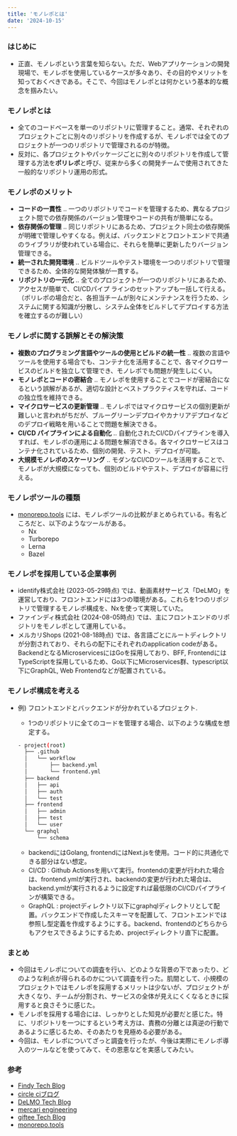 ```yaml
---
title: 'モノレポとは'
date: '2024-10-15'
---
```


### はじめに

- 正直、モノレポという言葉を知らない。ただ、Webアプリケーションの開発現場で、モノレポを使用しているケースが多々あり、その目的やメリットを知っておくべきである。そこで、今回はモノレポとは何かという基本的な概念を掴みたい。

### モノレポとは

- 全てのコードベースを単一のリポジトリに管理すること。通常、それぞれのプロジェクトごとに別々のリポジトリを作成するが、モノレポでは全てのプロジェクトが一つのリポジトリで管理されるのが特徴。
- 反対に、各プロジェクトやパッケージごとに別々のリポジトリを作成して管理する方法を**ポリレポ**と呼び、従来から多くの開発チームで使用されてきた一般的なリポジトリ運用の形式。

### モノレポのメリット

- **コードの一貫性** .. 一つのリポジトリでコードを管理するため、異なるプロジェクト間での依存関係のバージョン管理やコードの共有が簡単になる。
- **依存関係の管理** .. 同じリポジトリにあるため、プロジェクト同士の依存関係が明確で管理しやすくなる。例えば、バックエンドとフロントエンドで共通のライブラリが使われている場合に、それらを簡単に更新したりバージョン管理できる。
- **統一された開発環境** .. ビルドツールやテスト環境を一つのリポジトリで管理できるため、全体的な開発体験が一貫する。
- **リポジトリの一元化** .. 全てのプロジェクトが一つのリポジトリにあるため、アクセスが簡単で、CI/CDパイプ
  ラインのセットアップも一括して行える。（ポリレポの場合だと、各担当チームが別々にメンテナンスを行うため、システムに関する知識が分散し、システム全体をビルドしてデプロイする方法を確立するのが難しい）

### モノレポに関する誤解とその解決策

- **複数のプログラミング言語やツールの使用とビルドの統一性** .. 複数の言語やツールを使用する場合でも、コンテナ化を活用することで、各マイクロサービスのビルドを独立して管理でき、モノレポでも問題が発生しにくい。
- **モノレポとコードの密結合** .. モノレポを使用することでコードが密結合になるという誤解があるが、適切な設計とベストプラクティスを守れば、コードの独立性を維持できる。
- **マイクロサービスの更新管理** .. モノレポではマイクロサービスの個別更新が難しいと言われがちだが、ブルーグリーンデプロイやカナリアデプロイなどのデプロイ戦略を用いることで問題を解決できる。
- **CI/CD パイプラインによる自動化** .. 自動化されたCI/CDパイプラインを導入すれば、モノレポの運用による問題を解消できる。各マイクロサービスはコンテナ化されているため、個別の開発、テスト、デプロイが可能。
- **大規模モノレポのスケーリング** .. モダンなCI/CDツールを活用することで、モノレポが大規模になっても、個別のビルドやテスト、デプロイが容易に行える。

### モノレポツールの種類

- [monorepo.tools](https://monorepo.tools/) には、モノレポツールの比較がまとめられている。有名どころだと、以下のようなツールがある。
  - Nx
  - Turborepo
  - Lerna
  - Bazel

### モノレポを採用している企業事例

- identify株式会社 (2023-05-29時点) では、動画素材サービス「DeLMO」を運営しており、フロントエンドには3つの環境がある。これらを1つのリポジトリで管理するモノレポ構成を、Nxを使って実現していた。
- ファインディ株式会社 (2024-08-05時点) では、主にフロントエンドのリポジトリをモノレポとして運用している。
- メルカリShops (2021-08-18時点) では、各言語ごとにルートディレクトリが分割されており、それらの配下にそれぞれのapplication codeがある。BackendとなるMicroservicesにはGoを採用しており、BFF, FrontendにはTypeScriptを採用しているため、Go以下にMicroservices群、typescript以下にGraphQL, Web Frontendなどが配置されている。

### モノレポ構成を考える

- 例) フロントエンドとバックエンドが分かれているプロジェクト.

  - 1つのリポジトリに全てのコードを管理する場合、以下のような構成を想定する。

  ```bash
  - project(root)
    ├── .github
    │   └── workflow
    │       ├── backend.yml
    │       └── frontend.yml
    ├── backend
    │   ├── api
    │   ├── auth
    │   └── test
    ├── frontend
    │   ├── admin
    │   ├── test
    │   └── user
    └── graphql
        └── schema
  ```

  - backendにはGolang, frontendにはNext.jsを使用。コード的に共通化できる部分はない想定。
  - CI/CD : Github Actionsを用いて実行。frontendの変更が行われた場合は、frontend.ymlが実行され、backendの変更が行われた場合は、backend.ymlが実行されるように設定すれば最低限のCI/CDパイプラインが構築できる。
  - GraphQL : projectディレクトリ以下にgraphqlディレクトリとして配置。バックエンドで作成したスキーマを配置して、フロントエンドでは参照し型定義を作成するようにする。backend、frontendのどちらからもアクセスできるようにするため、projectディレクトリ直下に配置。

### まとめ

- 今回はモノレポについての調査を行い、どのような背景の下であったり、どのような利点が得られるのかについて調査を行った。肌間として、小規模のプロジェクトではモノレポを採用するメリットは少ないが、プロジェクトが大きくなり、チームが分割され、サービスの全体が見えにくくなるときに採用すると良さそうに感じた。
- モノレポを採用する場合には、しっかりとした知見が必要だと感じた。特に、リポジトリを一つにするという考え方は、責務の分離とは真逆の行動であるように感じるため、そのあたりを見極める必要がある。
- 今回は、モノレポについてざっと調査を行ったが、今後は実際にモノレポ導入のツールなどを使ってみて、その恩恵などを実感してみたい。

### 参考

- [Findy Tech Blog](https://tech.findy.co.jp/entry/2024/08/05/090000)
- [circle ciブログ](https://circleci.com/ja/blog/monorepo-dev-practices/)
- [DeLMO Tech Blog](https://tech.delm0.jp/entry/2023/05/29/161202)
- [mercari engineering](https://engineering.mercari.com/blog/entry/20210817-8f561697cc/)
- [giftee Tech Blog](https://tech.giftee.co.jp/entry/2021/08/01/180000)
- [monorepo.tools](https://monorepo.tools/)

